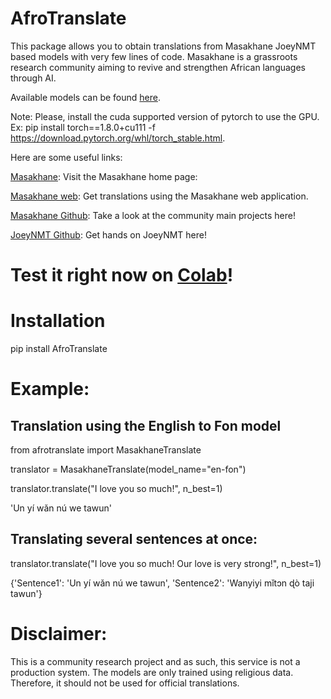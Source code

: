 # AfroTranslate

This package allows you to obtain translations from Masakhane JoeyNMT based models with very few lines of code. Masakhane is a grassroots research community aiming to revive and strengthen African languages through AI.

Available models can be found [here](https://github.com/masakhane-io/masakhane-mt/tree/master/benchmarks).

Note: Please, install the cuda supported version of pytorch to use the GPU. Ex: pip install torch==1.8.0+cu111 -f https://download.pytorch.org/whl/torch_stable.html.


Here are some useful links:

[Masakhane](https://www.masakhane.io/): Visit the Masakhane home page: 

[Masakhane web](http://translate.masakhane.io/): Get translations using the Masakhane web application.

[Masakhane Github](https://github.com/masakhane-io): Take a look at the community main projects here!

[JoeyNMT Github](https://github.com/joeynmt/joeynmt): Get hands on JoeyNMT here!

# Test it right now on [Colab](https://colab.research.google.com/drive/1_iqv6EMZ76Pkvmtb94ZxgDfIPGeaMP7-?usp=sharing)!

# Installation
pip install AfroTranslate

# Example:  

## Translation using the English to Fon model

from afrotranslate import MasakhaneTranslate

translator = MasakhaneTranslate(model_name="en-fon")

translator.translate("I love you so much!", n_best=1)

'Un yí wǎn nú we tawun'

## Translating several sentences at once: 

translator.translate("I love you so much! Our love is very strong!", n_best=1)

{'Sentence1': 'Un yí wǎn nú we tawun',
 'Sentence2': 'Wanyiyi mǐtɔn ɖò taji tawun'}


# Disclaimer: 

This is a community research project and as such, this service is not a production system. The models are only trained using religious data. Therefore, it should not be used for official translations. 
